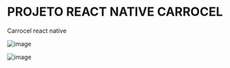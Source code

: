 # PROJETO REACT NATIVE CARROCEL

Carrocel react native

![image](https://github.com/user-attachments/assets/2e7a4915-46f3-4ad6-9aa1-a2abf915b10a)

![image](https://github.com/user-attachments/assets/f690a8ae-3de1-43e3-8914-40f18921dce5)
